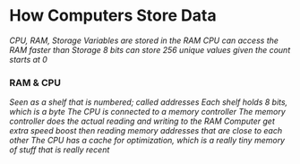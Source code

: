 # How Computers Store Data
*CPU, RAM, Storage*
*Variables are stored in the RAM*
*CPU can access the RAM faster than Storage*
*8 bits can store 256 unique values given the count starts at 0*

### RAM & CPU
*Seen as a shelf that is numbered; called addresses*
*Each shelf holds 8 bits, which is a byte*
*The CPU is connected to a memory controller*
*The memory controller does the actual reading and writing to the RAM*
*Computer get extra speed boost then reading memory addresses that are close to each other*
*The CPU has a cache for optimization, which is a really tiny memory of stuff that is really recent*